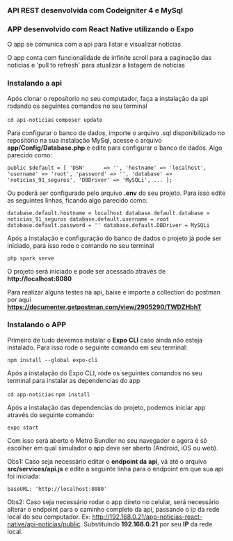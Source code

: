 

### API REST desenvolvida com Codeigniter 4 e MySql

### APP desenvolvido com React Native utilizando o Expo

O app se comunica com a api para listar e visualizar notícias

O app conta com funcionalidade de infinite scroll para a paginação das noticias e 'pull to refresh' para atualizar a listagem de notícias

### Instalando a api

Após clonar o reposítorio no seu computador, faça a instalação da api rodando os seguintes comandos no seu terminal

`cd api-noticias`
`composer update`

Para configurar o banco de dados, importe o arquivo .sql disponibilizado no repositório na sua instalação MySql, acesse o arquivo **app/Config/Database.php** e edite para configurar o banco de dados. Algo parecido como:

`public $default = [
		'DSN'      => '',
		'hostname' => 'localhost',
		'username' => 'root',
		'password' => '',
		'database' => 'noticias_91_seguros',
		'DBDriver' => 'MySQLi',
		...
];`

Ou poderá ser configurado pelo arquivo **.env** do seu projeto. Para isso edite as seguintes linhas, ficando algo parecido como:

`database.default.hostname = localhost
database.default.database = noticias_91_seguros
database.default.username = root
database.default.password = ''
database.default.DBDriver = MySQLi`

Após a instalação e configuração do banco de dados o projeto já pode ser iniciado, para isso rode o comando no seu terminal

`php spark serve`

O projeto será iniciado e pode ser acessado através de **http://localhost:8080**

Para realizar alguns testes na api, baixe e importe a collection do postman por aqui **https://documenter.getpostman.com/view/2905290/TWDZHbhT**

### Instalando o APP

Primeiro de tudo devemos instalar o **Expo CLI** caso ainda não esteja instalado. Para isso rode o seguinte comando em seu terminal:

`npm install --global expo-cli`

Após a instalação do Expo CLI, rode os seguintes comandos no seu terminal para instalar as dependencias do app

`cd app-noticias`
`npm install`

Após a instalação das dependencias do projeto, podemos iniciar app através do seguinte comando:

`expo start`

Com isso será aberto o Metro Bundler no seu navegador e agora é só escolher em qual simulador o app deve ser aberto (Android, iOS ou web).

Obs1: Caso seja necessário editar o **endpoint da** **api**, vá até o arquivo **src/services/api.js** e edite a seguinte linha para o endpoint em que sua api foi iniciada:

`baseURL: 'http://localhost:8080'`

Obs2: Caso seja necessário rodar o app direto no celular, será necessário alterar o endpoint para o caminho completo da api, passando o ip da rede local do seu computador. Ex: http://192.168.0.21/app-noticias-react-native/api-noticias/public. Substituindo **192.168.0.21** por seu **IP** da rede local.